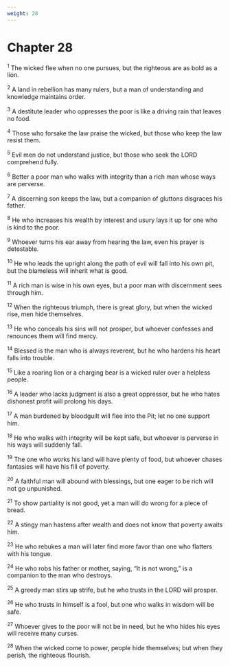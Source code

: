```yaml
---
weight: 28
---
```


# Chapter 28

<sup>1</sup> The wicked flee when no one pursues, but the righteous are as bold as a lion. 

<sup>2</sup> A land in rebellion has many rulers, but a man of understanding and knowledge maintains order. 

<sup>3</sup> A destitute leader who oppresses the poor is like a driving rain that leaves no food. 

<sup>4</sup> Those who forsake the law praise the wicked, but those who keep the law resist them. 

<sup>5</sup> Evil men do not understand justice, but those who seek the LORD comprehend fully. 

<sup>6</sup> Better a poor man who walks with integrity than a rich man whose ways are perverse. 

<sup>7</sup> A discerning son keeps the law, but a companion of gluttons disgraces his father. 

<sup>8</sup> He who increases his wealth by interest and usury lays it up for one who is kind to the poor. 

<sup>9</sup> Whoever turns his ear away from hearing the law, even his prayer is detestable. 

<sup>10</sup> He who leads the upright along the path of evil will fall into his own pit, but the blameless will inherit what is good. 

<sup>11</sup> A rich man is wise in his own eyes, but a poor man with discernment sees through him. 

<sup>12</sup> When the righteous triumph, there is great glory, but when the wicked rise, men hide themselves. 

<sup>13</sup> He who conceals his sins will not prosper, but whoever confesses and renounces them will find mercy. 

<sup>14</sup> Blessed is the man who is always reverent, but he who hardens his heart falls into trouble. 

<sup>15</sup> Like a roaring lion or a charging bear is a wicked ruler over a helpless people. 

<sup>16</sup> A leader who lacks judgment is also a great oppressor, but he who hates dishonest profit will prolong his days. 

<sup>17</sup> A man burdened by bloodguilt will flee into the Pit; let no one support him. 

<sup>18</sup> He who walks with integrity will be kept safe, but whoever is perverse in his ways will suddenly fall. 

<sup>19</sup> The one who works his land will have plenty of food, but whoever chases fantasies will have his fill of poverty. 

<sup>20</sup> A faithful man will abound with blessings, but one eager to be rich will not go unpunished. 

<sup>21</sup> To show partiality is not good, yet a man will do wrong for a piece of bread. 

<sup>22</sup> A stingy man hastens after wealth and does not know that poverty awaits him. 

<sup>23</sup> He who rebukes a man will later find more favor than one who flatters with his tongue. 

<sup>24</sup> He who robs his father or mother, saying, “It is not wrong,” is a companion to the man who destroys. 

<sup>25</sup> A greedy man stirs up strife, but he who trusts in the LORD will prosper. 

<sup>26</sup> He who trusts in himself is a fool, but one who walks in wisdom will be safe. 

<sup>27</sup> Whoever gives to the poor will not be in need, but he who hides his eyes will receive many curses. 

<sup>28</sup> When the wicked come to power, people hide themselves; but when they perish, the righteous flourish. 


